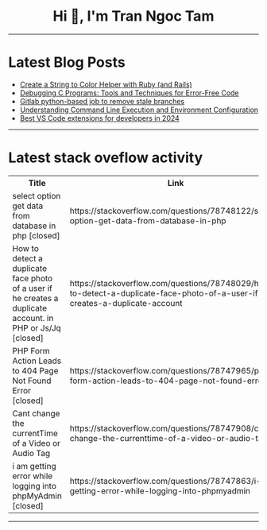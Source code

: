 <h1 align="center">Hi 👋, I'm Tran Ngoc Tam</h1>

---

# Latest Blog Posts 
<!-- BLOG-POST-LIST:START -->
- [Create a String to Color Helper with Ruby &lpar;and Rails&rpar;](https://dev.to/railsdesigner/create-a-string-to-color-helper-with-rub-2l5a)
- [Debugging C Programs: Tools and Techniques for Error-Free Code](https://dev.to/emma_olatujoye/debugging-c-programs-tools-and-techniques-for-error-free-code-8hc)
- [Gitlab python-based job to remove stale branches](https://dev.to/art_ptushkin/gitlab-python-based-job-to-remove-stale-branches-1i6i)
- [Understanding Command Line Execution and Environment Configuration](https://dev.to/jaber-said/understanding-command-line-execution-and-environment-configuration-1hd5)
- [Best VS Code extensions for developers in 2024](https://dev.to/sh20raj/best-vs-code-extensions-for-developers-in-2024-3he1)
<!-- BLOG-POST-LIST:END -->

---

# Latest stack oveflow activity
<table>
  <tr><th>Title</th><th>Link</th></tr>
  <!-- STACKOVERFLOW:START --><tr><td>select option get data from database in php [closed]</td><td>https://stackoverflow.com/questions/78748122/select-option-get-data-from-database-in-php</td></tr><tr><td>How to detect a duplicate face photo of a user if he creates a duplicate account. in PHP or Js/Jq [closed]</td><td>https://stackoverflow.com/questions/78748029/how-to-detect-a-duplicate-face-photo-of-a-user-if-he-creates-a-duplicate-account</td></tr><tr><td>PHP Form Action Leads to 404 Page Not Found Error [closed]</td><td>https://stackoverflow.com/questions/78747965/php-form-action-leads-to-404-page-not-found-error</td></tr><tr><td>Cant change the currentTime of a Video or Audio Tag</td><td>https://stackoverflow.com/questions/78747908/cant-change-the-currenttime-of-a-video-or-audio-tag</td></tr><tr><td>i am getting error while logging into phpMyAdmin [closed]</td><td>https://stackoverflow.com/questions/78747863/i-am-getting-error-while-logging-into-phpmyadmin</td></tr><!-- STACKOVERFLOW:END -->
</table>

---


